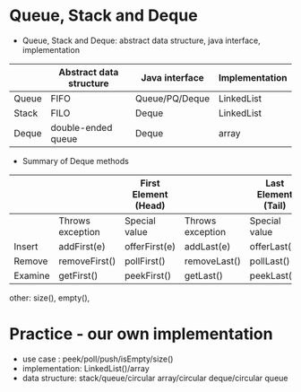 # Queue, Stack and Deque

- Queue, Stack and Deque: abstract data structure, java interface, implementation

|       | Abstract data structure      | Java interface      |  Implementation  |
| ----------- | ----------- | ----------- |  ----------- |
|   Queue   | FIFO  | Queue/PQ/Deque  | LinkedList  |
|   Stack   | FILO  | Deque  | LinkedList  |
|   Deque   | double-ended queue  | Deque  | array  |



- Summary of Deque methods

|       |      | First Element (Head) |      |	Last Element (Tail) |
| ----------- | ----------- | ----------- |  ----------- | ----------- |
|       | Throws exception |	Special value |	Throws exception    |	Special value   |
|Insert	| addFirst(e) |	offerFirst(e) |	addLast(e) |	offerLast(e) |
|Remove	| removeFirst() |	pollFirst()	| removeLast() |	pollLast()|
|Examine |	getFirst() |	peekFirst()	| getLast()|	peekLast()|

other: size(), empty(), 

# Practice - our own implementation

- use case : peek/poll/push/isEmpty/size()
- implementation: LinkedList()/array
- data structure: stack/queue/circular array/circular deque/circular queue
